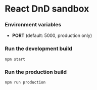 # React DnD sandbox

### Environment variables
- **PORT** (default: 5000, production only)

### Run the development build
`npm start`

### Run the production build
`npm run production`
